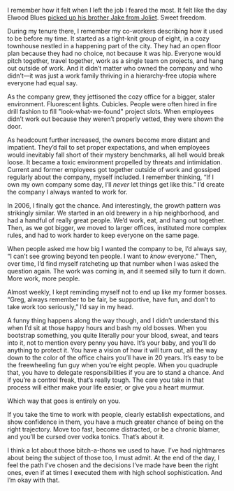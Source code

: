 

I remember how it felt when I left the job I feared the most. It felt like the day Elwood Blues [picked up his
brother Jake from Joliet](http://media.tumblr.com/tumblr_lyg138jwun1qc8qke.jpg). Sweet freedom.

During my tenure there, I remember my co-workers describing how it used to be before my time. It
started as a tight-knit group of eight, in a cozy townhouse nestled in a happening part of the city. They had
an open floor plan because they had no choice, not because it was hip. Everyone would pitch together, travel
together, work as a single team on projects, and hang out outside of work. And it didn’t matter who owned
the company and who didn’t—it was just a work family thriving in a hierarchy-free utopia where everyone
had equal say.

As the company grew, they jettisoned the cozy office for a bigger, staler environment. Fluorescent lights.
Cubicles. People were often hired in fire drill fashion to fill "look-what-we-found" project slots. When
employees didn’t work out because they weren’t properly vetted, they were shown the door.

As headcount further increased, the owners become more distant and impatient. They’d fail to set proper
expectations, and when employees would inevitably fall short of their mystery benchmarks, all hell would break
loose. It became a toxic environment propelled by threats and intimidation. Current and former employees got
together outside of work and gossiped regularly about the company, myself included. I remember thinking, “If
I own my own company some day, I’ll *never* let things get like this.” I’d create the company I always
wanted to work for.

In 2006, I finally got the chance. And interestingly, the growth pattern was strikingly similar. We started in
an old brewery in a hip neighborhood, and had a handful of really great people. We’d work, eat, and hang out
together. Then, as we got bigger, we moved to larger offices, instituted more complex rules, and had to work
harder to keep everyone on the same page.

When people asked me how big I wanted the company to be, I’d always say, “I can’t see growing beyond ten
people. I want to *know* everyone.” Then, over time, I’d find myself ratcheting up that number when I was
asked the question again. The work was coming in, and it seemed silly to turn it down. More work, more
people.

Almost weekly, I kept reminding myself not to end up like my former bosses. “Greg, always remember to be
fair, be supportive, have fun, and don’t to take work too seriously,” I’d say in my head.

A funny thing happens along the way though, and I didn’t understand this when I’d sit at those happy hours
and bash my old bosses. When you bootstrap something, you quite literally pour your blood, sweat, and tears
into it, not to mention every penny you have. It’s your baby, and you’ll do anything to protect it. You
have a vision of how it will turn out, all the way down to the color of the office chairs you’ll have in 20
years. It’s easy to be the freewheeling fun guy when you’re eight people. When you quadruple that, you
have to delegate responsibilities if you are to stand a chance. And if you’re a control freak, that’s
really tough. The care you take in that process will either make your life easier, or give you a heart
murmur.

Which way that goes is entirely on you.

If you take the time to work with people, clearly establish expectations, and show confidence in them, you
have a much greater chance of being on the right trajectory. Move too fast, become distracted, or be a chronic
blamer, and you’ll be cursed over vodka tonics. That’s about it.

I think a lot about those bitch-a-thons we used to have. I’ve had nightmares about being the subject of
those too, I must admit. At the end of the day, I feel the path I’ve chosen and the decisions I’ve made
have been the right ones, even if at times I executed them with high school sophistication. And I’m okay
with that.